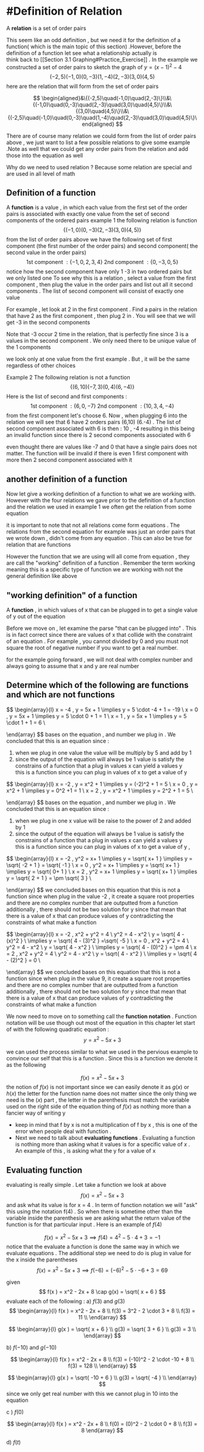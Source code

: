 

# #Definition  of Relation 
A **relation**  is  a set of order pairs 

This seem  like an odd definition ,  but we  need it for the definition  of a function( which is the main  topic of this section) .However, before the definition of a function  let see what a relationship actually is  
think  back to [[Section 3.1 Graphing#Practice_Exercise]] . In the  example we constructed a set of order  pairs to sketch the  graph of $y =(x - 1)^2 - 4$ 
$$
(−2,5)(−1,0)(0,−3)(1,−4)(2,−3)(3,0)(4,5) 
$$ here are the relation  that will form from the set of order pairs 

$$
\begin{aligned}&\{(-2,5)\quad(-1,0)\quad(2,-3)\}\\&\{(-1,0)\quad(0,-3)\quad(2,-3)\quad(3,0)\quad(4,5)\}\\&\{(3,0)\quad(4,5)\}\\&\{(-2,5)\quad(-1,0)\quad(0,-3)\quad(1,-4)\quad(2,-3)\quad(3,0)\quad(4,5)\}\end{aligned}
$$

There are of course many  relation  we could form from the list of order pairs  above , we just want to list a few possible relations to give some example .Note as well that we could get  any order pairs  from the relation and add those into the equation as well 

Why do  we need to used  relation ?  Because some relation  are special and are used in all level of math 

## Definition of a function 
A **function**  is a value , in which each value  from the  first  set of the order pairs is  associated with   exactly one value from the set of second components of the ordered pairs 
example 1  the  following relation is  function 
$$
\{(−1,0)(0,−3)(2,−3)(3,0)(4,5)\}
$$ from the list of  order pairs above we have the following set of first component (the first number of the order pairs) and second component( the second value in the order pairs) 
$$
\text{1st component } : \{-1,0 , 2 ,3, 4\} \; \text{2nd component } : \{0,−3,0,5\} 
$$
notice how the second component have only 1 -3 in  two ordered pairs but we only listed one 
To  see why this is  a relation ,  select a  value from the first component , then plug the value in the order pairs  and list out all  it second components  . The list of  second  component will consist  of  exactly one value 

For example , let look at 2  in the first component . Find a pairs  in the relation that have 2 as the first component , then plug 2 in  . You will see that we will get -3  in the second components 

Note that -3 occur 2 time in the relation, that is perfectly fine  since 3 is a values in the second component . We only need there to be unique  value of the 1 components 

we look  only at one value from the first example . But , it will be the same regardless of other choices 

Example 2  The following relation is  not a function 
$$
\{(6,10)(−7,3)(0,4)(6,−4)\}
$$
Here is the list of second and first components  : 
$$
\text{1st component } : \{6,0,-7\} \; \text{2nd component } : \{10 ,  3 , 4 ,-4 \} 
$$
from the first component let's choose 6.  Now , when  plugging  6 into the relation we will see that 6  have 2 orders pairs (6,10) (6.-4) . The list of second component  associated with 6 is then : 10 , -4  resulting in this being an invalid function since there is 2 second components associated with 6 

even thought there are values like -7 and 0  that have a single pairs does not matter. The function will be invalid if there is  even 1 first component with more then 2 second component associated with it 

##  another definition of a function  
Now let give a working definition of a function to what we are working with. However with the four relations we gave prior to the definition of a function and the relation we used in example 1 we often get the relation from some equation 

it is important to  note that not all relations come form equations .  The relations from the second equation for example was just an order pairs that we wrote down ,  didn't come from any equation . This can also be true for relation that are functions   

However the function that we are using will all come from equation  , they are call the "working" definition of a function . Remember the term working meaning this is a specific type of function we are working with not the general definition like above

## "working definition" of a function 
A **function** , in which  values of x that can be plugged in to get a single value of y  out of the equation 

Before we move on , let examine the parse "that can be plugged into"  . This is  in fact correct since there are values of x that collide  with the constraint of an equation . For example , you cannot divided  by 0 and  you must not square the root of negative number  if you want to get a real number. 

for  the example going forward , we will not deal  with complex number and always going to assume that x and y are real number 
## Determine which of the following are functions and which are not functions 

$$
\begin{array}{l}
x   = -4  , y = 5x + 1  \implies y = 5 \cdot -4  + 1   =  -19  \\
x   = 0 , y = 5x + 1  \implies y = 5 \cdot 0  + 1   = 1   \\
x   = 1 , y = 5x + 1  \implies y = 5 \cdot 1  + 1   = 6 \\
 
\end{array}
$$
bases on the equation  , and number we plug in . We concluded that this is an equation since : 
1. when we plug in one value the value will be multiply by 5 and add by 1 
2. since the output of the equation will always be 1 value is satisfy the constrains of  a function that a plug in values x can yield a values y  
this is a function since you can  plug in  values of x to  get a value of  y 



$$
\begin{array}{l}
x   = -2  , y = x^2  + 1   \implies y =  (-2)^2  +  1    =  5  \\
x   = 0   , y = x^2  + 1   \implies y =  0^2  +1    =   1   \\
x   = 2   , y = x^2  + 1   \implies y =  2^2   + 1   =  5 \\
 
\end{array}
$$
bases on the equation  , and number we plug in . We concluded that this is an equation since : 
1. when we plug in one  x value will be raise to the  power of 2  and added by 1 
2. since the output of the equation will always be 1 value is satisfy the constrains of  a function that a plug in values x can yield a values y  
this is a function since you can  plug in  values of x to  get a value of  y ,  


$$
\begin{array}{l}
x   = -2  , y^2   =  x+ 1  \implies  y = \sqrt{ x+ 1 }   \implies y = \sqrt{ -2 + 1 } = \sqrt{ -1  }  \\
x   = 0   ,  y^2   =  x+ 1  \implies y   = \sqrt{ x+ 1 }     \implies  y = \sqrt{ 0+ 1 }   \\
x   = 2   ,  y^2   =  x+ 1  \implies  y  =  \sqrt{ x+ 1 }    \implies  y = \sqrt{ 2 + 1 } = \pm  \sqrt{ 3 } \\
 
\end{array}
$$ we concluded bases on this equation that  this is not a function since when plug in the value   -2 , it create a square root properties and there are no complex number  that are outputted from a function 
additionally  , there should not be two solution for y since that mean that there is a  value of x that can produce values of y contradicting the constraints of what make a function 



$$
\begin{array}{l}
x   = -2  , x^2 +   y^2   = 4  \\
  y^2   = 4  -   x^2  \\
 y =  \sqrt{ 4  -   (x)^2  }   \\
\implies  y =  \sqrt{ 4  -   (3)^2  }   =\sqrt{ -5 }   \\
x   = 0 , x^2 +   y^2   = 4  \\
  y^2   = 4  -   x^2  \\
 y =  \sqrt{ 4  -   x^2  }   \\
\implies y =  \sqrt{ 4  -   (0)^2  }     = \pm 4  \\
x   = 2  , x^2 +   y^2   = 4  \\
  y^2   = 4  -   x^2  \\
 y =  \sqrt{ 4  -   x^2  }   \\
\implies y =  \sqrt{ 4  -   (2)^2  }      = 0 \\
 
\end{array}
$$ we concluded bases on this equation that  this is not a function since when plug in the value   9, it create a square root properties and there are no complex number  that are outputted from a function 
additionally  , there should not be two solution for y since that mean that there is a  value of x that can produce values of y contradicting the constraints of what make a function 


We now need to move on to something call the **function  notation** .  Function notation will be use though out most of the equation in this chapter 
let start of  with the following quadratic equation : 
$$
 y   = x^2   - 5x  + 3  
$$

we can used the process similar to what we used in the pervious example to convince our self that this is a function . Since this is a function we denote it as the following 

$$
 f(x) =  x^2  - 5x  +  3 
$$
the notion of $f(x)$ is not  important since we can easily denote it as $g(x) \text{ or } h(x)$
the letter for the function name does not matter since the only thing we need is the $(x)$ part  , the letter in the parenthesis must match the variable used on the right side of the equation 
thing of $f(x)$ as  nothing more than a fancier way of writing  y  
- keep in mind that f by x  is not  a multiplication of  f by x , this is one of the error when people deal with function .  
- Next we need to talk about **evaluating functions** . Evaluating a function is nothing more than asking  what it values  is for a specific value of $x$ . An  example of this , is asking what the y for a value of x

##  Evaluating function 
evaluating is really simple . Let take a function we look at above  
$$
f(x) =  x^2  -5x + 3 
$$
and ask what its value  is for x = 4 . In term of function  notation we will "ask" this using the notation f(4) . So when there is sometime other than the variable inside the parenthesis we are asking what the return value of the function is for that particular input  . Here  is an  example of $f(4)$ 

$$
f(x) =  x^2  -5x + 3  \implies  f(4) =  4^2  -5\cdot 4 + 3 = -1   
$$
notice that the evaluate a function is done the same way in which we evaluate equations .  The additional step we need to do is plug in value for the x inside the parentheses 
$$
f(x) =  x^2  -5x + 3  \implies  f(-6) =  (-6)^2  -5\cdot -6  + 3 =  69 
$$

given 
$$
f(x )  = x^2  - 2x +  8 \cap g(x)  = \sqrt{ x +  6  }
$$
evaluate  each of the following : 
a) $f(3)$ and  $g(3 )$ 
$$
\begin{array}{l}
f(x )  = x^2  - 2x +  8   \\
f(3)  = 3^2  - 2 \cdot 3  +  8   \\
 f(3)  =   11 \\
\end{array}
$$


$$
\begin{array}{l}
g(x )  =  \sqrt{ x +  6  }   \\
g(3)  =  \sqrt{ 3 +  6  } \\
 g(3)  =  3 \\
\end{array}
$$



b)  $f(-10)$ and  $g(-10 )$    

$$
\begin{array}{l}
f(x )  = x^2  - 2x +  8   \\
f(3)  = (-10)^2  - 2 \cdot -10   +  8   \\
 f(3)  =   128 \\
\end{array}
$$



$$
\begin{array}{l}
g(x )  =  \sqrt{ -10  +  6  }   \\
g(3)  =  \sqrt{  -4 } \\
\end{array}
$$
since  we only get real number with this we cannot  plug in 10  into the equation 



c ) $f(0)$  



$$
\begin{array}{l}
f(x )  = x^2  - 2x +  8   \\
f(0) = (0)^2  - 2 \cdot 0   +  8   \\
 f(3)  =  8
\end{array}
$$

d)  $f(t)$ 



